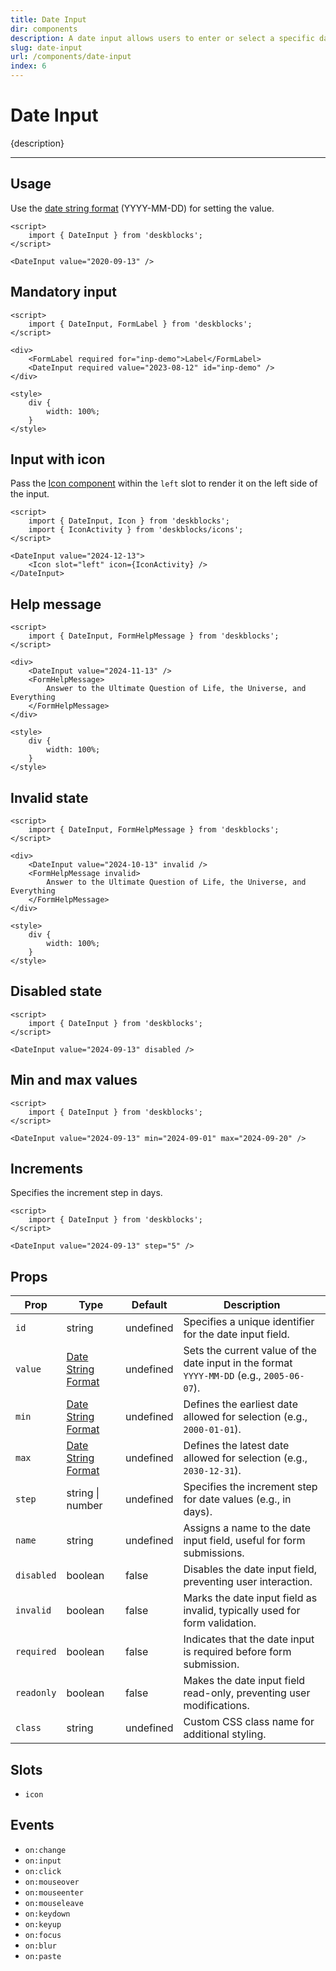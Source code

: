```yaml
---
title: Date Input
dir: components
description: A date input allows users to enter or select a specific date using a calendar or predefined format.
slug: date-input
url: /components/date-input
index: 6
---
```


# Date Input

{description}

---

## Usage

Use the [date string format](https://developer.mozilla.org/en-US/docs/Web/HTML/Date_and_time_formats#date_strings) (YYYY-MM-DD) for setting the value.

```svelte example
<script>
	import { DateInput } from 'deskblocks';
</script>

<DateInput value="2020-09-13" />
```

## Mandatory input

```svelte example hideStyle
<script>
	import { DateInput, FormLabel } from 'deskblocks';
</script>

<div>
	<FormLabel required for="inp-demo">Label</FormLabel>
	<DateInput required value="2023-08-12" id="inp-demo" />
</div>

<style>
	div {
		width: 100%;
	}
</style>
```

## Input with icon

Pass the [Icon component](/components/icon) within the `left` slot to render it on the left side of the input.

```svelte example hideScript
<script>
	import { DateInput, Icon } from 'deskblocks';
	import { IconActivity } from 'deskblocks/icons';
</script>

<DateInput value="2024-12-13">
	<Icon slot="left" icon={IconActivity} />
</DateInput>
```

## Help message

<!--
To display a help message, use the `FormHelpMessage` component. -->

```svelte example hideStyle
<script>
	import { DateInput, FormHelpMessage } from 'deskblocks';
</script>

<div>
	<DateInput value="2024-11-13" />
	<FormHelpMessage>
		Answer to the Ultimate Question of Life, the Universe, and Everything
	</FormHelpMessage>
</div>

<style>
	div {
		width: 100%;
	}
</style>
```

## Invalid state

<!--
- To indicate that the input field is invalid, pass the `invalid` prop to the input.
- Use the `FormErrorMessage` component to display the corresponding error message. -->

```svelte example hideStyle
<script>
	import { DateInput, FormHelpMessage } from 'deskblocks';
</script>

<div>
	<DateInput value="2024-10-13" invalid />
	<FormHelpMessage invalid>
		Answer to the Ultimate Question of Life, the Universe, and Everything
	</FormHelpMessage>
</div>

<style>
	div {
		width: 100%;
	}
</style>
```

## Disabled state

<!-- Pass the `disabled` prop to disable the input field. -->

```svelte example hideScript
<script>
	import { DateInput } from 'deskblocks';
</script>

<DateInput value="2024-09-13" disabled />
```

## Min and max values

<!-- Set the minimum and maximum allowable values using the `min` and `max` props. -->

```svelte example
<script>
	import { DateInput } from 'deskblocks';
</script>

<DateInput value="2024-09-13" min="2024-09-01" max="2024-09-20" />
```

## Increments

Specifies the increment step in days.

<!-- Use the `step` prop to specify the increment value for the input field. -->

```svelte example
<script>
	import { DateInput } from 'deskblocks';
</script>

<DateInput value="2024-09-13" step="5" />
```

## Props

| Prop       | Type                                                                                                       | Default   | Description                                                                               |
| ---------- | ---------------------------------------------------------------------------------------------------------- | --------- | ----------------------------------------------------------------------------------------- |
| `id`       | string                                                                                                     | undefined | Specifies a unique identifier for the date input field.                                   |
| `value`    | [Date String Format](https://developer.mozilla.org/en-US/docs/Web/HTML/Date_and_time_formats#date_strings) | undefined | Sets the current value of the date input in the format `YYYY-MM-DD` (e.g., `2005-06-07`). |
| `min`      | [Date String Format](https://developer.mozilla.org/en-US/docs/Web/HTML/Date_and_time_formats#date_strings) | undefined | Defines the earliest date allowed for selection (e.g., `2000-01-01`).                     |
| `max`      | [Date String Format](https://developer.mozilla.org/en-US/docs/Web/HTML/Date_and_time_formats#date_strings) | undefined | Defines the latest date allowed for selection (e.g., `2030-12-31`).                       |
| `step`     | string \| number                                                                                           | undefined | Specifies the increment step for date values (e.g., in days).                             |
| `name`     | string                                                                                                     | undefined | Assigns a name to the date input field, useful for form submissions.                      |
| `disabled` | boolean                                                                                                    | false     | Disables the date input field, preventing user interaction.                               |
| `invalid`  | boolean                                                                                                    | false     | Marks the date input field as invalid, typically used for form validation.                |
| `required` | boolean                                                                                                    | false     | Indicates that the date input is required before form submission.                         |
| `readonly` | boolean                                                                                                    | false     | Makes the date input field read-only, preventing user modifications.                      |
| `class`    | string                                                                                                     | undefined | Custom CSS class name for additional styling.                                             |

## Slots

- `icon`

## Events

- `on:change`
- `on:input`
- `on:click`
- `on:mouseover`
- `on:mouseenter`
- `on:mouseleave`
- `on:keydown`
- `on:keyup`
- `on:focus`
- `on:blur`
- `on:paste`
